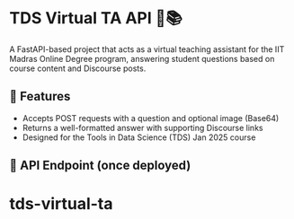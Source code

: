 # TDS Virtual TA API 🤖📚

A FastAPI-based project that acts as a virtual teaching assistant for the IIT Madras Online Degree program, answering student questions based on course content and Discourse posts.

## 🚀 Features

- Accepts POST requests with a question and optional image (Base64)
- Returns a well-formatted answer with supporting Discourse links
- Designed for the Tools in Data Science (TDS) Jan 2025 course

## 🔗 API Endpoint (once deployed)

# tds-virtual-ta
